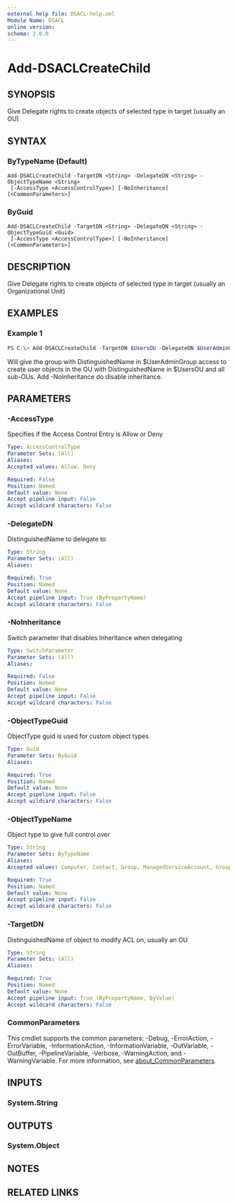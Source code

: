 ```yaml
---
external help file: DSACL-help.xml
Module Name: DSACL
online version:
schema: 2.0.0
---
```


# Add-DSACLCreateChild

## SYNOPSIS
Give Delegate rights to create objects of selected type in target (usually an OU)

## SYNTAX

### ByTypeName (Default)
```
Add-DSACLCreateChild -TargetDN <String> -DelegateDN <String> -ObjectTypeName <String>
 [-AccessType <AccessControlType>] [-NoInheritance] [<CommonParameters>]
```

### ByGuid
```
Add-DSACLCreateChild -TargetDN <String> -DelegateDN <String> -ObjectTypeGuid <Guid>
 [-AccessType <AccessControlType>] [-NoInheritance] [<CommonParameters>]
```

## DESCRIPTION
Give Delegate rights to create objects of selected type in target (usually an Organizational Unit)

## EXAMPLES

### Example 1
```powershell
PS C:\> Add-DSACLCreateChild -TargetDN $UsersOU -DelegateDN $UserAdminGroup -ObjectTypeName User
```

Will give the group with DistinguishedName in $UserAdminGroup access to create user objects in
the OU with DistinguishedName in $UsersOU and all sub-OUs. Add -NoInheritance do disable inheritance.

## PARAMETERS

### -AccessType
Specifies if the Access Control Entry is Allow or Deny

```yaml
Type: AccessControlType
Parameter Sets: (All)
Aliases:
Accepted values: Allow, Deny

Required: False
Position: Named
Default value: None
Accept pipeline input: False
Accept wildcard characters: False
```

### -DelegateDN
DistinguishedName to delegate to

```yaml
Type: String
Parameter Sets: (All)
Aliases:

Required: True
Position: Named
Default value: None
Accept pipeline input: True (ByPropertyName)
Accept wildcard characters: False
```

### -NoInheritance
Switch parameter that disables Inheritance when delegating

```yaml
Type: SwitchParameter
Parameter Sets: (All)
Aliases:

Required: False
Position: Named
Default value: None
Accept pipeline input: False
Accept wildcard characters: False
```

### -ObjectTypeGuid
ObjectType guid is used for custom object types

```yaml
Type: Guid
Parameter Sets: ByGuid
Aliases:

Required: True
Position: Named
Default value: None
Accept pipeline input: False
Accept wildcard characters: False
```

### -ObjectTypeName
Object type to give full control over

```yaml
Type: String
Parameter Sets: ByTypeName
Aliases:
Accepted values: Computer, Contact, Group, ManagedServiceAccount, GroupManagedServiceAccount, User, All

Required: True
Position: Named
Default value: None
Accept pipeline input: False
Accept wildcard characters: False
```

### -TargetDN
DistinguishedName of object to modify ACL on, usually an OU

```yaml
Type: String
Parameter Sets: (All)
Aliases:

Required: True
Position: Named
Default value: None
Accept pipeline input: True (ByPropertyName, ByValue)
Accept wildcard characters: False
```

### CommonParameters
This cmdlet supports the common parameters: -Debug, -ErrorAction, -ErrorVariable, -InformationAction, -InformationVariable, -OutVariable, -OutBuffer, -PipelineVariable, -Verbose, -WarningAction, and -WarningVariable. For more information, see [about_CommonParameters](http://go.microsoft.com/fwlink/?LinkID=113216).

## INPUTS

### System.String

## OUTPUTS

### System.Object
## NOTES

## RELATED LINKS
